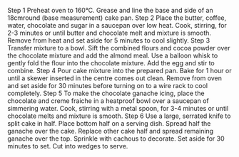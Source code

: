 Step 1
Preheat oven to 160°C. Grease and line the base and side of an 18cmround (base measurement) cake pan.
Step 2
Place the butter, coffee, water, chocolate and sugar in a saucepan over low heat. Cook, stirring, for 2-3 minutes or until butter and chocolate melt and mixture is smooth. Remove from heat and set aside for 5 minutes to cool slightly.
Step 3
Transfer mixture to a bowl. Sift the combined flours and cocoa powder over the chocolate mixture and add the almond meal. Use a balloon whisk to gently fold the flour into the chocolate mixture. Add the egg and stir to combine.
Step 4
Pour cake mixture into the prepared pan. Bake for 1 hour or until a skewer inserted in the centre comes out clean. Remove from oven and set aside for 30 minutes before turning on to a wire rack to cool completely.
Step 5
To make the chocolate ganache icing, place the chocolate and creme fraiche in a heatproof bowl over a saucepan of simmering water. Cook, stirring with a metal spoon, for 3-4 minutes or until chocolate melts and mixture is smooth.
Step 6
Use a large, serrated knife to split cake in half. Place bottom half on a serving dish. Spread half the ganache over the cake. Replace other cake half and spread remaining ganache over the top. Sprinkle with cachous to decorate. Set aside for 30 minutes to set. Cut into wedges to serve.

